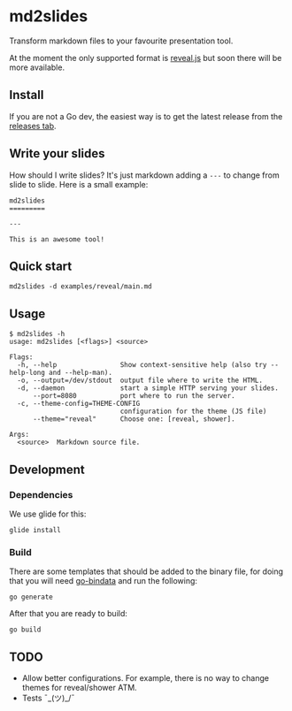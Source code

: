 md2slides
=========

Transform markdown files to your favourite presentation tool.

At the moment the only supported format is [reveal.js](http://lab.hakim.se/reveal-js) but soon there will be more available.

Install
-------

If you are not a Go dev, the easiest way is to get the latest release from the [releases tab](https://github.com/agonzalezro/md2slides/releases).

Write your slides
-----------------

How should I write slides? It's just markdown adding a `---` to change from slide to slide. Here is a small example:

    md2slides
    =========

    ---

    This is an awesome tool!

Quick start
-----------

    md2slides -d examples/reveal/main.md

Usage
-----

    $ md2slides -h
    usage: md2slides [<flags>] <source>

    Flags:
      -h, --help                Show context-sensitive help (also try --help-long and --help-man).
      -o, --output=/dev/stdout  output file where to write the HTML.
      -d, --daemon              start a simple HTTP serving your slides.
          --port=8080           port where to run the server.
      -c, --theme-config=THEME-CONFIG
                                configuration for the theme (JS file)
          --theme="reveal"      Choose one: [reveal, shower].

    Args:
      <source>  Markdown source file.

Development
-----------

### Dependencies

We use glide for this:

    glide install

### Build

There are some templates that should be added to the binary file, for doing that you will need [go-bindata](https://github.com/jteeuwen/go-bindata) and run the following:

    go generate

After that you are ready to build:

    go build

TODO
----

- Allow better configurations. For example, there is no way to change themes for reveal/shower ATM.
- Tests ¯\_(ツ)_/¯
